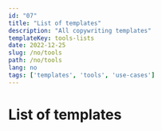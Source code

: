 ```yaml
---
id: "07"
title: "List of templates"
description: "All copywriting templates"
templateKey: tools-lists
date: 2022-12-25
slug: /no/tools
path: /no/tools
lang: no
tags: ['templates', 'tools', 'use-cases']
---
```

# List of templates